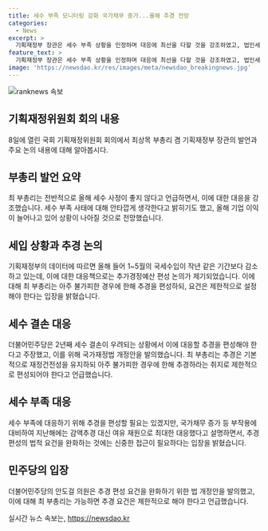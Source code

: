 ```yaml
---
title: 세수 부족 모니터링 강화 국가채무 증가...올해 추경 전망
categories:
  - News
excerpt: >
  기획재정부 장관은 세수 부족 상황을 인정하며 대응에 최선을 다할 것을 강조하였고, 법인세가 좋지 않지만 기업 이익의 증가로 상황이 나아질 것으로 전망하였다. 추가경정예산 편성에 대해서는 신중한 입장을 밝히며, 추경 요건은 제한적이어야 한다고 설명하였고, 취약계층을 위한 지출을 시급하다는 요건을 추가하는 국가재정법 개정안을 발의한 것으로 전해졌다. 또한, 세수 부족에 대응하기 위해 최대한 국가채무를 늘리지 않는 범위 내에서 대응하고 있다는 설명을 덧붙였다.
feature_text: >
  기획재정부 장관은 세수 부족 상황을 인정하며 대응에 최선을 다할 것을 강조하였고, 법인세가 좋지 않지만 기업 이익의 증가로 상황이 나아질 것으로 전망하였다. 추가경정예산 편성에 대해서는 신중한 입장을 밝히며, 추경 요건은 제한적이어야 한다고 설명하였고, 취약계층을 위한 지출을 시급하다는 요건을 추가하는 국가재정법 개정안을 발의한 것으로 전해졌다. 또한, 세수 부족에 대응하기 위해 최대한 국가채무를 늘리지 않는 범위 내에서 대응하고 있다는 설명을 덧붙였다.
image: 'https://newsdao.kr/res/images/meta/newsdao_breakingnews.jpg'
---
```


<p><img src="https://newsdao.kr/res/images/meta/newsdao_breakingnews.jpg" alt="ranknews 속보" /></p>

<h2 data-ke-size="size26">기획재정위원회 회의 내용</h2>

<p data-ke-size="size16">8일에 열린 국회 기획재정위원회 회의에서 최상목 부총리 겸 기획재정부 장관의 발언과 주요 논의 내용에 대해 알아봅시다.</p>

<h2>부총리 발언 요약</h2>

<p data-ke-size="size16">최 부총리는 전반적으로 올해 세수 사정이 좋지 않다고 언급하면서, 이에 대한 대응을 강조했습니다. 세수 부족 사태에 대해 안타깝게 생각한다고 밝히기도 했고, 올해 기업 이익이 늘어나고 있어 상황이 나아질 것으로 전망했습니다.</p>

<h2>세입 상황과 추경 논의</h2>

<p data-ke-size="size16">기획재정부의 데이터에 따르면 올해 들어 1~5월의 국세수입이 작년 같은 기간보다 감소하고 있는데, 이에 대한 대응책으로는 추가경정예산 편성 논의가 제기되었습니다. 이에 대해 최 부총리는 아주 불가피한 경우에 한해 추경을 편성하되, 요건은 제한적으로 설정해야 한다는 입장을 밝혔습니다.</p>

<h2>세수 결손 대응</h2>

<p data-ke-size="size16">더불어민주당은 2년째 세수 결손이 우려되는 상황에서 이에 대응할 추경을 편성해야 한다고 주장했고, 이를 위해 국가재정법 개정안을 발의했습니다. 최 부총리는 추경은 기본적으로 재정건전성을 유지하되 아주 불가피한 경우에 한해 추경하라는 취지로 제한적으로 편성되어야 한다고 언급했습니다.</p>

<h2>세수 부족 대응</h2>

<p data-ke-size="size16">세수 부족에 대응하기 위해 추경을 편성할 필요는 있겠지만, 국가채무 증가 등 부작용에 대비하여 지난해에는 감액추경 대신 여유 재원으로 최대한 대응했다고 설명하면서, 추경 편성의 법적 요건을 완화하는 것에는 신중한 접근이 필요하다는 입장을 밝혔습니다.</p>

<h2>민주당의 입장</h2>

<p data-ke-size="size16">더불어민주당의 안도걸 의원은 추경 편성 요건을 완화하기 위한 법 개정안을 발의했고, 이에 대해 최 부총리는 가능하면 추경 요건은 제한적으로 해야 한다고 언급했습니다.</p>
실시간 뉴스 속보는, <a href="https://newsdao.kr" rel="dofollow">https://newsdao.kr</a>


